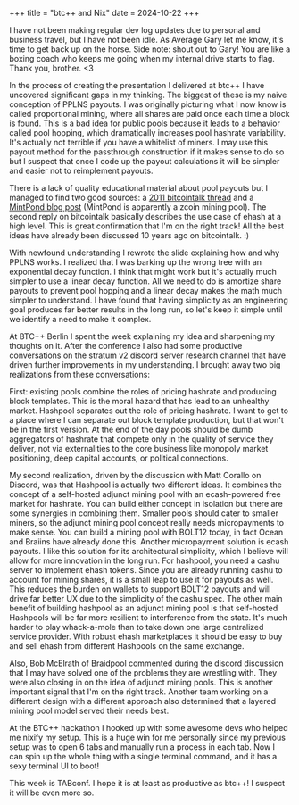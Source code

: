 +++
title = "btc++ and Nix"
date = 2024-10-22
+++

I have not been making regular dev log updates due to personal and business travel, but I have not been idle. As Average Gary let me know, it's time to get back up on the horse. Side note: shout out to Gary! You are like a boxing coach who keeps me going when my internal drive starts to flag. Thank you, brother. <3

In the process of creating the presentation I delivered at btc++ I have uncovered significant gaps in my thinking. The biggest of these is my naive conception of PPLNS payouts. I was originally picturing what I now know is called proportional mining, where all shares are paid once each time a block is found. This is a bad idea for public pools because it leads to a behavior called pool hopping, which dramatically increases pool hashrate variability. It's actually not terrible if you have a whitelist of miners. I may use this payout method for the passthrough construction if it makes sense to do so but I suspect that once I code up the payout calculations it will be simpler and easier not to reimplement payouts.

There is a lack of quality educational material about pool payouts but I managed to find two good sources: a [2011 bitcointalk thread](https://bitcointalk.org/index.php?topic=39832) and a [MintPond blog post](https://mintpond.com/b/prop-vs-pplns-vs-pps-mining-pool-reward-systems) (MintPond is apparently a zcoin mining pool). The second reply on bitcointalk basically describes the use case of ehash at a high level. This is great confirmation that I'm on the right track! All the best ideas have already been discussed 10 years ago on bitcointalk. :)

With newfound understanding I rewrote the slide explaining how and why PPLNS works. I realized that I was barking up the wrong tree with an exponential decay function. I think that might work but it's actually much simpler to use a linear decay function. All we need to do is amortize share payouts to prevent pool hopping and a linear decay makes the math much simpler to understand. I have found that having simplicity as an engineering goal produces far better results in the long run, so let's keep it simple until we identify a need to make it complex.

At BTC++ Berlin I spent the week explaining my idea and sharpening my thoughts on it. After the conference I also had some productive conversations on the stratum v2 discord server research channel that have driven further improvements in my understanding. I brought away two big realizations from these conversations:

First: existing pools combine the roles of pricing hashrate and producing block templates. This is the moral hazard that has lead to an unhealthy market. Hashpool separates out the role of pricing hashrate. I want to get to a place where I can separate out block template production, but that won't be in the first version. At the end of the day pools should be dumb aggregators of hashrate that compete only in the quality of service they deliver, not via externalities to the core business like monopoly market positioning, deep capital accounts, or political connections.

My second realization, driven by the discussion with Matt Corallo on Discord, was that Hashpool is actually two different ideas. It combines the concept of a self-hosted adjunct mining pool with an ecash-powered free market for hashrate. You can build either concept in isolation but there are some synergies in combining them. Smaller pools should cater to smaller miners, so the adjunct mining pool concept really needs micropayments to make sense. You can build a mining pool with BOLT12 today, in fact Ocean and Braiins have already done this. Another micropayment solution is ecash payouts. I like this solution for its architectural simplicity, which I believe will allow for more innovation in the long run. For hashpool, you need a cashu server to implement ehash tokens. Since you are already running cashu to account for mining shares, it is a small leap to use it for payouts as well. This reduces the burden on wallets to support BOLT12 payouts and will drive far better UX due to the simplicity of the cashu spec. The other main benefit of building hashpool as an adjunct mining pool is that self-hosted Hashpools will be far more resilient to interference from the state. It's much harder to play whack-a-mole than to take down one large centralized service provider. With robust ehash marketplaces it should be easy to buy and sell ehash from different Hashpools on the same exchange.

Also, Bob McElrath of Braidpool commented during the discord discussion that I may have solved one of the problems they are wrestling with. They were also closing in on the idea of adjunct mining pools. This is another important signal that I'm on the right track. Another team working on a different design with a different approach also determined that a layered mining pool model served their needs best.

At the BTC++ hackathon I hooked up with some awesome devs who helped me nixify my setup. This is a huge win for me personally since my previous setup was to open 6 tabs and manually run a process in each tab. Now I can spin up the whole thing with a single terminal command, and it has a sexy terminal UI to boot!

This week is TABconf. I hope it is at least as productive as btc++! I suspect it will be even more so.
